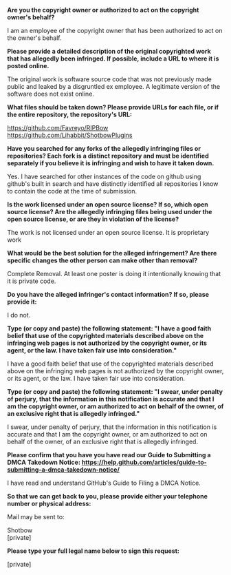 **Are you the copyright owner or authorized to act on the copyright owner's behalf?**

I am an employee of the copyright owner that has been authorized to act on the owner's behalf.

**Please provide a detailed description of the original copyrighted work that has allegedly been infringed. If possible, include a URL to where it is posted online.**

The original work is software source code that was not previously made public and leaked by a disgruntled ex employee. A legitimate version of the software does not exist online.

**What files should be taken down? Please provide URLs for each file, or if the entire repository, the repository's URL:**

https://github.com/Favreyo/RIPBow  
https://github.com/Lihabbit/ShotbowPlugins

**Have you searched for any forks of the allegedly infringing files or repositories? Each fork is a distinct repository and must be identified separately if you believe it is infringing and wish to have it taken down.**

Yes. I have searched for other instances of the code on github using github's built in search and have distinctly identified all repositories I know to contain the code at the time of submission.

**Is the work licensed under an open source license? If so, which open source license? Are the allegedly infringing files being used under the open source license, or are they in violation of the license?**

The work is not licensed under an open source license. It is proprietary work

**What would be the best solution for the alleged infringement? Are there specific changes the other person can make other than removal?**

Complete Removal. At least one poster is doing it intentionally knowing that it is private code.

**Do you have the alleged infringer's contact information? If so, please provide it:**

I do not.

**Type (or copy and paste) the following statement: "I have a good faith belief that use of the copyrighted materials described above on the infringing web pages is not authorized by the copyright owner, or its agent, or the law. I have taken fair use into consideration."**

I have a good faith belief that use of the copyrighted materials described above on the infringing web pages is not authorized by the copyright owner, or its agent, or the law. I have taken fair use into consideration.

**Type (or copy and paste) the following statement: "I swear, under penalty of perjury, that the information in this notification is accurate and that I am the copyright owner, or am authorized to act on behalf of the owner, of an exclusive right that is allegedly infringed."**

I swear, under penalty of perjury, that the information in this notification is accurate and that I am the copyright owner, or am authorized to act on behalf of the owner, of an exclusive right that is allegedly infringed.

**Please confirm that you have you have read our Guide to Submitting a DMCA Takedown Notice: https://help.github.com/articles/guide-to-submitting-a-dmca-takedown-notice/**

I have read and understand GitHub's Guide to Filing a DMCA Notice.

**So that we can get back to you, please provide either your telephone number or physical address:**

Mail may be sent to:

Shotbow  
[private]

**Please type your full legal name below to sign this request:**

[private]

